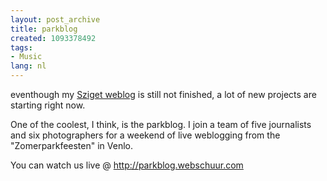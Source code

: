 ```yaml
---
layout: post_archive
title: parkblog
created: 1093378492
tags:
- Music
lang: nl
---
```

eventhough my [Sziget weblog](http://bler.webschuur.com/szigetweblog) is still not finished, a lot of new projects are starting right now.

One of the coolest, I think, is the parkblog. I join a team of five journalists and six photographers for a weekend of live weblogging from the "Zomerparkfeesten" in Venlo.

You can watch us live @ [http://parkblog.webschuur.com<a><!--break--></a>](http://parkblog.webschuur.com)
